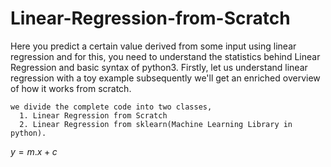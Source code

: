 # Linear-Regression-from-Scratch
Here you predict a certain value derived from some input using linear regression and for this, 
you need to understand the statistics behind Linear Regression and basic syntax of python3. Firstly,
let us understand linear regression with a toy example subsequently we'll get an enriched overview of how it works from scratch.
```
we divide the complete code into two classes,
  1. Linear Regression from Scratch
  2. Linear Regression from sklearn(Machine Learning Library in python).
```
$y=m.x+c$
